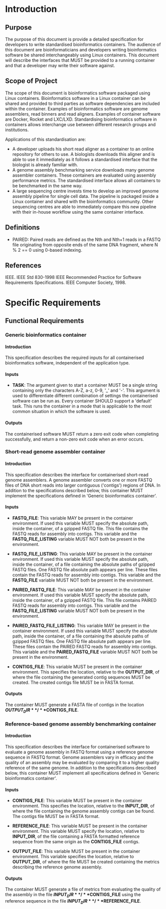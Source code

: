 # Introduction

## Purpose

The purpose of this document is provide a detailed specification for developers
to write standardised bioinformatics containers. The audience of this document
are bioinformaticians and developers writing bioinformatics software be shared
interchangeably using Linux containers. This document will describe the
interfaces that MUST be provided to a running container and that a developer
may write their software against.

## Scope of Project

The scope of this document is bioinformatics software packaged using Linux
containers. Bioinformatics software in a Linux container can be shared and
provided to third parties as software dependencies are included within the
container. Examples of bioinformatics software are genome assemblers, read
binners and read aligners. Examples of container software are Docker, Rocket
and LXC/LXD. Standardising bioinformatics software in containers allows
interchange use between different research groups and institutions.

Applications of this standardisation are:

  * A developer uploads his short read aligner as a container to an online
    repository for others to use. A biologists downloads this aligner and is
    able to use it immediately as it follows a standardised interface that the
    biologist is already familiar with.
  * A genome assembly benchmarking service downloads many genome assembler
    containers. These containers are evaluated using assembly performance
    metrics. The standardised interface allows all containers to be benchmarked
    in the same way.
  * A large sequencing centre invests time to develop an improved genome
    assembly pipeline for single cell data. The pipeline is packaged inside a
    Linux container and shared with the bioinformatics community. Other
    sequencing centres are able to immediately compare this new pipeline with
    their in-house workflow using the same container interface.

## Definitions

* PAIRED: Paired reads are defined as the Nth and Nth+1 reads in a FASTQ file
  originating from opposite ends of the same DNA fragment, where N % 2 == 0
  using 0-based indexing.

## References

IEEE. IEEE Std 830-1998 IEEE Recommended Practice for Software Requirements
Specifications. IEEE Computer Society, 1998.

# Specific Requirements

## Functional Requirements

### Generic bioinformatics container

#### Introduction

This specification describes the required inputs for all containerised
bioinformatics software, independent of the application type.

#### Inputs

* **TASK**: The argument given to start a container MUST be a single string
  containing only the characters A-Z, a-z, 0-9, '_' and '-'. This argument is
  used to differentiate different combination of settings the containerised
  software can be run as. Every container SHOULD support a 'default' task. This
  runs the container in a mode that is applicable to the most common situation
  in which the software is used.

#### Outputs

The containerised software MUST return a zero exit code when completing
successfully, and return a non-zero exit code when an error occurs.

### Short-read genome assembler container

#### Introduction

This specification describes the interface for containerised short-read genome
assemblers. A genome assembler converts one or more FASTQ files of DNA short
reads into larger contiguous ('contigs') regions of DNA. In addition to the
specifications described below, this container MUST implement the
specifications defined in 'Generic bioinformatics container'.

#### Inputs

* **FASTQ_FILE**: This variable MAY be present in the container environment. If
  used this variable MUST specify the absolute path, inside the container, of a
  gzipped FASTQ file. This file contains the FASTQ reads for assembly into
  contigs. This variable and the **FASTQ_FILE_LISTING** variable MUST NOT both
  be present in the environment.

* **FASTQ_FILE_LISTING**: This variable MAY be present in the container
  environment. If used this variable MUST specify the absolute path, inside the
  container, of a file containing the absolute paths of gzipped FASTQ files.
  One FASTQ file absolute path appears per line. These files contain the FASTQ
  reads for assembly into contigs. This variable and the **FASTQ_FILE**
  variable MUST NOT both be present in the environment.

* **PAIRED_FASTQ_FILE**: This variable MAY be present in the container
  environment. If used this variable MUST specify the absolute path, inside the
  container, of a gzipped FASTQ file. This file contains PAIRED FASTQ reads for
  assembly into contigs. This variable and the **FASTQ_FILE_LISTING** variable
  MUST NOT both be present in the environment.

* **PAIRED_FASTQ_FILE_LISTING**: This variable MAY be present in the container
  environment. If used this variable MUST specify the absolute path, inside the
  container, of a file containing the absolute paths of gzipped FASTQ files.
  One FASTQ file absolute path appears per line. These files contain the PAIRED
  FASTQ reads for assembly into contigs. This variable and the
  **PAIRED_FASTQ_FILE** variable MUST NOT both be present in the environment.

* **CONTIGS_FILE**: This variable MUST be present in the container environment.
  This specifies the location, relative to the **OUTPUT_DIR**, of where the
  file containing the generated contig sequences MUST be created. The created
  contigs file MUST be in FASTA format.

#### Outputs

The container MUST generate a FASTA file of contigs in the location
**$OUTPUT_DIR**/**$CONTIGS_FILE**.

### Reference-based genome assembly benchmarking container


#### Introduction

This specification describes the interface for containerised software to
evaluate a genome assembly in FASTQ format using a reference genome sequence in
FASTQ format. Genome assemblers vary in efficacy and the quality of an assembly
may be evaluated by comparing it to a higher quality reference of the same
genome. In addition to the specifications described below, this container MUST
implement all specifications defined in 'Generic bioinformatics container'.

#### Inputs

* **CONTIGS_FILE**: This variable MUST be present in the container environment.
  This specifies the location, relative to the **INPUT_DIR**, of where the file
  containing the genome assembly contigs can be found. The contigs file MUST be
  in FASTA format.

* **REFERENCE_FILE**: This variable MUST be present in the container
  environment. This variable MUST specify the location, relative to
  **INPUT_DIR**, of the file containing a FASTA formatted reference sequence
  from the same origin as the **CONTIGS_FILE** contigs.

* **OUTPUT_FILE**: This variable MUST be present in the container environment.
  This variable specifies the location, relative to **OUTPUT_DIR**, of where
  the file MUST be created containing the metrics describing the reference
  genome assembly.

#### Outputs

The container MUST generate a file of metrics from evaluating the quality of
the assembly in the file **$INPUT_DIR**/**$CONTIGS_FILE** using the reference
sequence in the file **$INPUT_DIR**/**$REFERENCE_FILE**.
